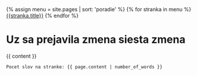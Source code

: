 <html>
  <head>
  	<link rel="stylesheet" type="text/css" href={{ "/css/template.css" | absolute_url }}>
  </head>
  
 <body>
 <div class="navigation">
     {% assign menu = site.pages | sort: 'poradie' %}
	{% for stranka in menu %}
	<a href="{{stranka.url}}">{{stranka.title}}</a>
	{% endfor %}
 </div>

 <h1> Uz sa prejavila zmena siesta zmena</h1>
 
{{ content }}




 <div class="footer" markdown="1">

	Pocet slov na stranke: {{ page.content | number_of_words }}
	
</div>
 </body>
</html>


